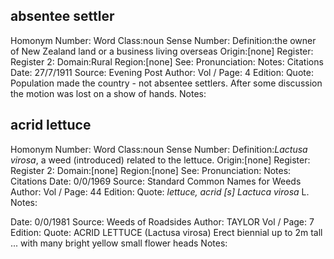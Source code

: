 ## absentee settler
Homonym Number:
Word Class:noun
Sense Number:
Definition:the owner of New Zealand land or a business living overseas
Origin:[none]
Register:
Register 2:
Domain:Rural
Region:[none]
See:
Pronunciation:
Notes:
Citations
Date: 27/7/1911
Source: Evening Post
Author:
Vol / Page: 4
Edition:
Quote: Population made the country - not absentee settlers. After some discussion the motion was lost on a show of hands.
Notes:

## acrid lettuce
Homonym Number:
Word Class:noun
Sense Number:
Definition:<i>Lactusa virosa</i>, a weed (introduced) related to the lettuce.
Origin:[none]
Register:
Register 2:
Domain:[none]
Region:[none]
See:
Pronunciation:
Notes:
Citations
Date: 0/0/1969
Source: Standard Common Names for Weeds
Author:
Vol / Page: 44
Edition:
Quote: <i> lettuce, acrid [s] Lactuca virosa </i> L.
Notes:

Date: 0/0/1981
Source: Weeds of Roadsides
Author: TAYLOR
Vol / Page: 7
Edition:
Quote: ACRID LETTUCE (Lactusa virosa) Erect biennial up to 2m tall ... with many bright yellow small flower heads
Notes: